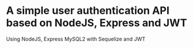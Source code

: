 # A simple user authentication API based on NodeJS, Express and JWT
Using NodeJS, Express MySQL2 with Sequelize and JWT